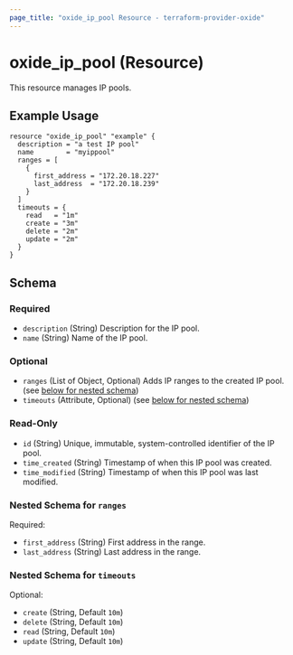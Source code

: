 ```yaml
---
page_title: "oxide_ip_pool Resource - terraform-provider-oxide"
---
```


# oxide_ip_pool (Resource)

This resource manages IP pools.

## Example Usage

```hcl
resource "oxide_ip_pool" "example" {
  description = "a test IP pool"
  name        = "myippool"
  ranges = [
    {
      first_address = "172.20.18.227"
      last_address  = "172.20.18.239"
    }
  ]
  timeouts = {
    read   = "1m"
    create = "3m"
    delete = "2m"
    update = "2m"
  }
}
```

## Schema

### Required

- `description` (String) Description for the IP pool.
- `name` (String) Name of the IP pool.

### Optional

- `ranges` (List of Object, Optional) Adds IP ranges to the created IP pool. (see [below for nested schema](#nestedblock--ranges))
- `timeouts` (Attribute, Optional) (see [below for nested schema](#nestedatt--timeouts))

### Read-Only

- `id` (String) Unique, immutable, system-controlled identifier of the IP pool.
- `time_created` (String) Timestamp of when this IP pool was created.
- `time_modified` (String) Timestamp of when this IP pool was last modified.

<a id="nestedblock--ranges"></a>

### Nested Schema for `ranges`

Required:

- `first_address` (String) First address in the range.
- `last_address` (String) Last address in the range.

<a id="nestedatt--timeouts"></a>

### Nested Schema for `timeouts`

Optional:

- `create` (String, Default `10m`)
- `delete` (String, Default `10m`)
- `read` (String, Default `10m`)
- `update` (String, Default `10m`)
